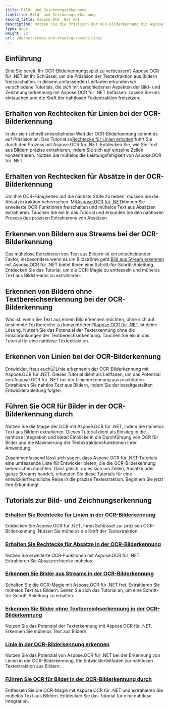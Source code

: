 ```yaml
---
title: Bild- und Zeichnungserkennung
linktitle: Bild- und Zeichnungserkennung
second_title: Aspose.OCR .NET API
description: Nutzen Sie die Präzision der OCR-Bilderkennung mit Aspose.OCR für .NET. Extrahieren Sie mühelos Text aus Bildern, egal ob es sich um Zeilen, Absätze oder ganze Streams handelt.
type: docs
weight: 22
url: /de/net/image-and-drawing-recognition/
---
```

## Einführung

Sind Sie bereit, Ihr OCR-Bilderkennungsspiel zu verbessern? Aspose.OCR für .NET ist Ihr Schlüssel, um die Präzision der Textextraktion aus Bildern freizuschalten. In diesem umfassenden Leitfaden erkunden wir verschiedene Tutorials, die sich mit verschiedenen Aspekten der Bild- und Zeichnungserkennung mit Aspose.OCR für .NET befassen. Lassen Sie uns eintauchen und die Kraft der nahtlosen Textextraktion freisetzen.

## Erhalten von Rechtecken für Linien bei der OCR-Bilderkennung

 In der sich schnell entwickelnden Welt der OCR-Bilderkennung kommt es auf Präzision an. Das Tutorial zu[Rechtecke für Linien erhalten](./get-rectangles-for-lines/) führt Sie durch den Prozess mit Aspose.OCR für .NET. Entdecken Sie, wie Sie Text aus Bildern präzise extrahieren, indem Sie sich auf einzelne Zeilen konzentrieren. Nutzen Sie mühelos die Leistungsfähigkeit von Aspose.OCR für .NET.

## Erhalten von Rechtecken für Absätze in der OCR-Bilderkennung

 Um Ihre OCR-Fähigkeiten auf die nächste Stufe zu heben, müssen Sie die Absatzextraktion beherrschen. Mit[Aspose.OCR für .NET](./get-rectangles-for-paragraphs/)können Sie erweiterte OCR-Funktionen freischalten und mühelos Text aus Absätzen extrahieren. Tauchen Sie ein in das Tutorial und erkunden Sie den nahtlosen Prozess des präzisen Extrahierens von Absätzen.

## Erkennen von Bildern aus Streams bei der OCR-Bilderkennung

 Das mühelose Extrahieren von Text aus Bildern ist ein entscheidender Faktor, insbesondere wenn es um Bildströme geht.[Bild aus Stream erkennen](./recognize-image-from-stream/) mit Aspose.OCR für .NET bietet Ihnen eine Schritt-für-Schritt-Anleitung. Entdecken Sie das Tutorial, um die OCR-Magie zu entfesseln und mühelos Text aus Bildstreams zu extrahieren.

## Erkennen von Bildern ohne Textbereichserkennung bei der OCR-Bilderkennung

 Was ist, wenn Sie Text aus einem Bild erkennen möchten, ohne sich auf bestimmte Textbereiche zu konzentrieren?[Aspose.OCR für .NET](./recognize-image-without-text-area-detection/) ist deine Lösung. Nutzen Sie das Potenzial der Texterkennung ohne die Einschränkungen der Textbereichserkennung. Tauchen Sie ein in das Tutorial für eine nahtlose Textextraktion.

## Erkennen von Linien bei der OCR-Bilderkennung

 Entwickler, freut euch![Linie erkennen](./recognize-line/)in der OCR-Bilderkennung mit Aspose.OCR für .NET. Dieses Tutorial dient als Leitfaden, um das Potenzial von Aspose.OCR für .NET bei der Linienerkennung auszuschöpfen. Extrahieren Sie nahtlos Text aus Bildern, indem Sie der bereitgestellten Entwickleranleitung folgen.

## Führen Sie OCR für Bilder in der OCR-Bilderkennung durch
Nutzen Sie die Magie der OCR mit Aspose.OCR für .NET, indem Sie mühelos Text aus Bildern extrahieren. Dieses Tutorial dient als Einstieg in die nahtlose Integration und bietet Einblicke in die Durchführung von OCR für Bilder und die Maximierung der Textextraktionsfunktionen Ihrer Anwendung.

Zusammenfassend lässt sich sagen, dass Aspose.OCR für .NET-Tutorials eine umfassende Liste für Entwickler bieten, die die OCR-Bilderkennung beherrschen möchten. Ganz gleich, ob es sich um Zeilen, Absätze oder ganze Streams handelt, erkunden Sie diese Tutorials für eine entwicklerfreundliche Reise in die präzise Textextraktion. Beginnen Sie jetzt Ihre Erkundung!
## Tutorials zur Bild- und Zeichnungserkennung
### [Erhalten Sie Rechtecke für Linien in der OCR-Bilderkennung](./get-rectangles-for-lines/)
Entdecken Sie Aspose.OCR für .NET, Ihren Schlüssel zur präzisen OCR-Bilderkennung. Nutzen Sie mühelos die Kraft der Textextraktion.
### [Erhalten Sie Rechtecke für Absätze in der OCR-Bilderkennung](./get-rectangles-for-paragraphs/)
Nutzen Sie erweiterte OCR-Funktionen mit Aspose.OCR für .NET. Extrahieren Sie Absatzrechtecke mühelos.
### [Erkennen Sie Bilder aus Streams in der OCR-Bilderkennung](./recognize-image-from-stream/)
Schalten Sie die OCR-Magie mit Aspose.OCR für .NET frei. Extrahieren Sie mühelos Text aus Bildern. Sehen Sie sich das Tutorial an, um eine Schritt-für-Schritt-Anleitung zu erhalten.
### [Erkennen Sie Bilder ohne Textbereichserkennung in der OCR-Bilderkennung](./recognize-image-without-text-area-detection/)
Nutzen Sie das Potenzial der Texterkennung mit Aspose.OCR für .NET. Erkennen Sie mühelos Text aus Bildern.
### [Linie in der OCR-Bilderkennung erkennen](./recognize-line/)
Nutzen Sie das Potenzial von Aspose.OCR für .NET bei der Erkennung von Linien in der OCR-Bilderkennung. Ein Entwicklerleitfaden zur nahtlosen Textextraktion aus Bildern.
### [Führen Sie OCR für Bilder in der OCR-Bilderkennung durch](./perform-ocr-on-image/)
Entfesseln Sie die OCR-Magie mit Aspose.OCR für .NET und extrahieren Sie mühelos Text aus Bildern. Entdecken Sie das Tutorial für eine nahtlose Integration.